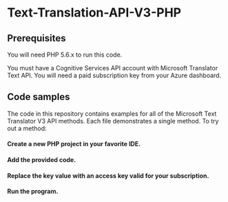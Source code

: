 # Text-Translation-API-V3-PHP

## Prerequisites
You will need PHP 5.6.x to run this code.

You must have a Cognitive Services API account with Microsoft Translator Text API. You will need a paid subscription key from your Azure dashboard.


## Code samples
The code in this repository contains examples for all of the Microsoft Text Translator V3 API methods. Each file demonstrates a single method. To try out a method:

#### Create a new PHP project in your favorite IDE.
#### Add the provided code.
#### Replace the key value with an access key valid for your subscription.
#### Run the program.
